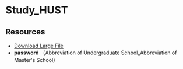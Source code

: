 # Study_HUST

## Resources
- [Download Large File](https://1drv.ms/f/s!AobYuK0YONwHgTzvHpnGqXIXWNQI?e=70X9Cn)
-  **password** （Abbreviation of Undergraduate School_Abbreviation of Master's School）

